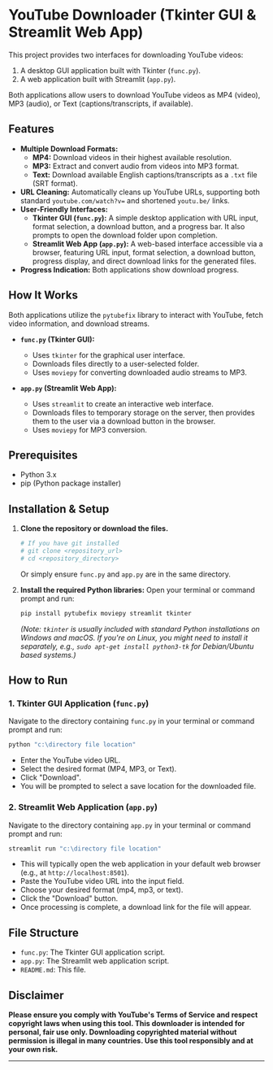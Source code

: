 # YouTube Downloader (Tkinter GUI & Streamlit Web App)

This project provides two interfaces for downloading YouTube videos:
1.  A desktop GUI application built with Tkinter (`func.py`).
2.  A web application built with Streamlit (`app.py`).

Both applications allow users to download YouTube videos as MP4 (video), MP3 (audio), or Text (captions/transcripts, if available).

## Features

*   **Multiple Download Formats:**
    *   **MP4:** Download videos in their highest available resolution.
    *   **MP3:** Extract and convert audio from videos into MP3 format.
    *   **Text:** Download available English captions/transcripts as a `.txt` file (SRT format).
*   **URL Cleaning:** Automatically cleans up YouTube URLs, supporting both standard `youtube.com/watch?v=` and shortened `youtu.be/` links.
*   **User-Friendly Interfaces:**
    *   **Tkinter GUI (`func.py`):** A simple desktop application with URL input, format selection, a download button, and a progress bar. It also prompts to open the download folder upon completion.
    *   **Streamlit Web App (`app.py`):** A web-based interface accessible via a browser, featuring URL input, format selection, a download button, progress display, and direct download links for the generated files.
*   **Progress Indication:** Both applications show download progress.

## How It Works

Both applications utilize the `pytubefix` library to interact with YouTube, fetch video information, and download streams.

*   **`func.py` (Tkinter GUI):**
    *   Uses `tkinter` for the graphical user interface.
    *   Downloads files directly to a user-selected folder.
    *   Uses `moviepy` for converting downloaded audio streams to MP3.

*   **`app.py` (Streamlit Web App):**
    *   Uses `streamlit` to create an interactive web interface.
    *   Downloads files to temporary storage on the server, then provides them to the user via a download button in the browser.
    *   Uses `moviepy` for MP3 conversion.

## Prerequisites

*   Python 3.x
*   pip (Python package installer)

## Installation & Setup

1.  **Clone the repository or download the files.**
    ```bash
    # If you have git installed
    # git clone <repository_url>
    # cd <repository_directory>
    ```
    Or simply ensure `func.py` and `app.py` are in the same directory.

2.  **Install the required Python libraries:**
    Open your terminal or command prompt and run:
    ```bash
    pip install pytubefix moviepy streamlit tkinter
    ```
    *(Note: `tkinter` is usually included with standard Python installations on Windows and macOS. If you're on Linux, you might need to install it separately, e.g., `sudo apt-get install python3-tk` for Debian/Ubuntu based systems.)*

## How to Run

### 1. Tkinter GUI Application (`func.py`)

Navigate to the directory containing `func.py` in your terminal or command prompt and run:

```bash
python "c:\directory file location"
```

*   Enter the YouTube video URL.
*   Select the desired format (MP4, MP3, or Text).
*   Click "Download".
*   You will be prompted to select a save location for the downloaded file.

### 2. Streamlit Web Application (`app.py`)

Navigate to the directory containing `app.py` in your terminal or command prompt and run:

```bash
streamlit run "c:\directory file location"
```

*   This will typically open the web application in your default web browser (e.g., at `http://localhost:8501`).
*   Paste the YouTube video URL into the input field.
*   Choose your desired format (mp4, mp3, or text).
*   Click the "Download" button.
*   Once processing is complete, a download link for the file will appear.

## File Structure

*   `func.py`: The Tkinter GUI application script.
*   `app.py`: The Streamlit web application script.
*   `README.md`: This file.
  
## Disclaimer

**Please ensure you comply with YouTube's Terms of Service and respect copyright laws when using this tool. This downloader is intended for personal, fair use only. Downloading copyrighted material without permission is illegal in many countries. Use this tool responsibly and at your own risk.**

---
